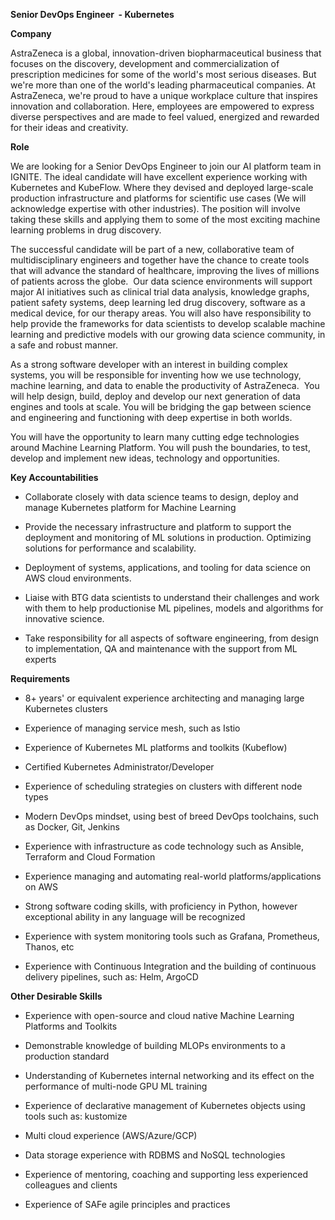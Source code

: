 **Senior DevOps Engineer  - Kubernetes**

**Company**

AstraZeneca is a global, innovation-driven biopharmaceutical business that focuses on the discovery, development and commercialization of prescription medicines for some of the world's most serious diseases. But we're more than one of the world's leading pharmaceutical companies. At AstraZeneca, we're proud to have a unique workplace culture that inspires innovation and collaboration. Here, employees are empowered to express diverse perspectives and are made to feel valued, energized and rewarded for their ideas and creativity.

**Role**

We are looking for a Senior DevOps Engineer to join our AI platform team in IGNITE. The ideal candidate will have excellent experience working with Kubernetes and KubeFlow. Where they devised and deployed large-scale production infrastructure and platforms for scientific use cases (We will acknowledge expertise with other industries). The position will involve taking these skills and applying them to some of the most exciting machine learning problems in drug discovery.

The successful candidate will be part of a new, collaborative team of multidisciplinary engineers and together have the chance to create tools that will advance the standard of healthcare, improving the lives of millions of patients across the globe.  Our data science environments will support major AI initiatives such as clinical trial data analysis, knowledge graphs, patient safety systems, deep learning led drug discovery, software as a medical device, for our therapy areas. You will also have responsibility to help provide the frameworks for data scientists to develop scalable machine learning and predictive models with our growing data science community, in a safe and robust manner.

As a strong software developer with an interest in building complex systems, you will be responsible for inventing how we use technology, machine learning, and data to enable the productivity of AstraZeneca.  You will help design, build, deploy and develop our next generation of data engines and tools at scale. You will be bridging the gap between science and engineering and functioning with deep expertise in both worlds.

You will have the opportunity to learn many cutting edge technologies around Machine Learning Platform. You will push the boundaries, to test, develop and implement new ideas, technology and opportunities.

**Key Accountabilities**

- Collaborate closely with data science teams to design, deploy and manage Kubernetes platform for Machine Learning

- Provide the necessary infrastructure and platform to support the deployment and monitoring of ML solutions in production. Optimizing solutions for performance and scalability.

- Deployment of systems, applications, and tooling for data science on AWS cloud environments.

- Liaise with BTG data scientists to understand their challenges and work with them to help productionise ML pipelines, models and algorithms for innovative science.

- Take responsibility for all aspects of software engineering, from design to implementation, QA and maintenance with the support from ML experts

**Requirements**

- 8+ years' or equivalent experience architecting and managing large Kubernetes clusters

- Experience of managing service mesh, such as Istio

- Experience of Kubernetes ML platforms and toolkits (Kubeflow)

- Certified Kubernetes Administrator/Developer

- Experience of scheduling strategies on clusters with different node types

- Modern DevOps mindset, using best of breed DevOps toolchains, such as Docker, Git, Jenkins

- Experience with infrastructure as code technology such as Ansible, Terraform and Cloud Formation

- Experience managing and automating real-world platforms/applications on AWS

- Strong software coding skills, with proficiency in Python, however exceptional ability in any language will be recognized

- Experience with system monitoring tools such as Grafana, Prometheus, Thanos, etc

- Experience with Continuous Integration and the building of continuous delivery pipelines, such as: Helm, ArgoCD

**Other Desirable Skills**

- Experience with open-source and cloud native Machine Learning Platforms and Toolkits

- Demonstrable knowledge of building MLOPs environments to a production standard

- Understanding of Kubernetes internal networking and its effect on the performance of multi-node GPU ML training

- Experience of declarative management of Kubernetes objects using tools such as: kustomize

- Multi cloud experience (AWS/Azure/GCP)

- Data storage experience with RDBMS and NoSQL technologies

- Experience of mentoring, coaching and supporting less experienced colleagues and clients

- Experience of SAFe agile principles and practices
